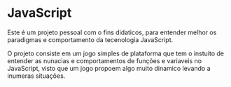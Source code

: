 # JavaScript


Este é um projeto pessoal com o fins didaticos, para entender melhor os paradigmas e comportamento da tecenologia JavaScript.

O projeto consiste em um jogo simples de plataforma que tem o instuito de entender as nunacias e comportamentos de funções e variaveis no JavaScript, visto que um jogo propoem algo muito dinamico levando a inumeras situações. 